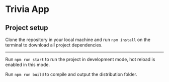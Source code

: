 # Trivia App
## Project setup
Clone the repository in your local machine and run `npm install` on the terminal to download all project dependencies.  
___ 
Run `npm run start` to run the project in development mode, hot reload is enabled in this mode.  
  
Run `npm run build` to compile and output the distribution folder. 
